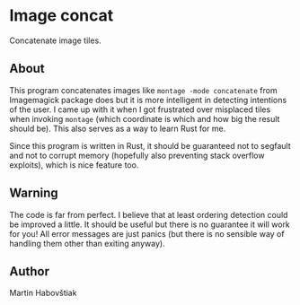 Image concat
============

Concatenate image tiles.

About
-----

This program concatenates images like `montage -mode concatenate` from Imagemagick package does but it is more intelligent in detecting intentions of the user. I came up with it when I got frustrated over misplaced tiles when invoking `montage` (which coordinate is which and how big the result should be). This also serves as a way to learn Rust for me.

Since this program is written in Rust, it should be guaranteed not to segfault and not to corrupt memory (hopefully also preventing stack overflow exploits), which is nice feature too.

Warning
-------

The code is far from perfect. I believe that at least ordering detection could be improved a little. It should be useful but there is no guarantee it will work for you! All error messages are just panics (but there is no sensible way of handling them other than exiting anyway).

Author
------

Martin Habovštiak
